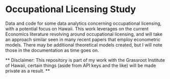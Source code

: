 # Occupational Licensing Study
Data and code for some data analytics concerning occupational licensing, with a potential focus on Hawaii. This work leverages on the current Economics literature revolving around occupational licensing, and will take an approach similar seen in many recent papers that employ econometric models. There may be additional theoretical models created, but I will note those in the documentation as time goes on.


** Disclaimer: This repository is part of my work with the Grassroot Institute of Hawaii, certain things (aside from API keys and the like) will be made private as a result. **



